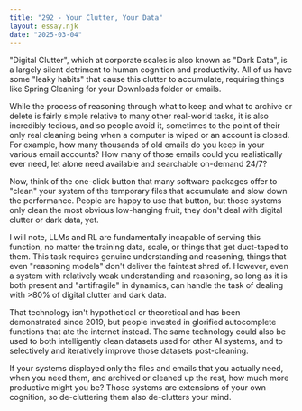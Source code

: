 ```yaml
---
title: "292 - Your Clutter, Your Data"
layout: essay.njk
date: "2025-03-04"
---
```


"Digital Clutter", which at corporate scales is also known as "Dark Data", is a largely silent detriment to human cognition and productivity. All of us have some "leaky habits" that cause this clutter to accumulate, requiring things like Spring Cleaning for your Downloads folder or emails.

While the process of reasoning through what to keep and what to archive or delete is fairly simple relative to many other real-world tasks, it is also incredibly tedious, and so people avoid it, sometimes to the point of their only real cleaning being when a computer is wiped or an account is closed. For example, how many thousands of old emails do you keep in your various email accounts? How many of those emails could you realistically ever need, let alone need available and searchable on-demand 24/7? 

Now, think of the one-click button that many software packages offer to "clean" your system of the temporary files that accumulate and slow down the performance. People are happy to use that button, but those systems only clean the most obvious low-hanging fruit, they don't deal with digital clutter or dark data, yet.

I will note, LLMs and RL are fundamentally incapable of serving this function, no matter the training data, scale, or things that get duct-taped to them. This task requires genuine understanding and reasoning, things that even "reasoning models" don't deliver the faintest shred of. However, even a system with relatively weak understanding and reasoning, so long as it is both present and "antifragile" in dynamics, can handle the task of dealing with >80% of digital clutter and dark data. 

That technology isn't hypothetical or theoretical and has been demonstrated since 2019, but people invested in glorified autocomplete functions that ate the internet instead. The same technology could also be used to both intelligently clean datasets used for other AI systems, and to selectively and iteratively improve those datasets post-cleaning.

If your systems displayed only the files and emails that you actually need, when you need them, and archived or cleaned up the rest, how much more productive might you be? Those systems are extensions of your own cognition, so de-cluttering them also de-clutters your mind.

